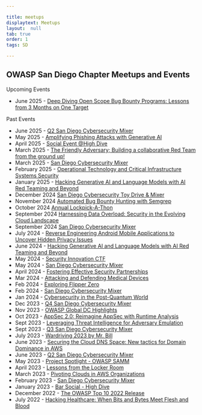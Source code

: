 ```yaml
---

title: meetups
displaytext: Meetups
layout:  null
tab: true
order: 1
tags: SD

---
```


## OWASP San Diego Chapter Meetups and Events

Upcoming Events
* June 2025 - [Deep Diving Open Scope Bug Bounty Programs: Lessons from 3 Months on One Target](https://www.meetup.com/open-web-application-security-project-san-diego-owasp-sd/events/307507991/)

Past Events
* June 2025 - [Q2 San Diego Cybersecurity Mixer](https://www.meetup.com/open-web-application-security-project-san-diego-owasp-sd/events/307661288/)
* May 2025 - [Amplifying Phishing Attacks with Generative AI](https://www.meetup.com/open-web-application-security-project-san-diego-owasp-sd/events/306807067/)
* April 2025 - [Social Event @High Dive](https://www.meetup.com/open-web-application-security-project-san-diego-owasp-sd/events/304584042/)
* March 2025 - [The Friendly Adversary; Building a collaborative Red Team from the ground up!](https://www.meetup.com/open-web-application-security-project-san-diego-owasp-sd/events/304584032/)
* March 2025 - [San Diego Cybersecurity Mixer](https://www.meetup.com/open-web-application-security-project-san-diego-owasp-sd/events/306225248/)
* February 2025 - [Operational Technology and Critical Infrastructure Systems Security](https://www.meetup.com/open-web-application-security-project-san-diego-owasp-sd/events/304584020/)
* January 2025 - [Hacking Generative AI and Language Models with AI Red Teaming and Beyond](https://www.meetup.com/open-web-application-security-project-san-diego-owasp-sd/events/304584015/)
* December 2024 [San Diego Cybersecurity Toy Drive & Mixer](https://www.meetup.com/open-web-application-security-project-san-diego-owasp-sd/events/301858372/)
* November 2024 [Automated Bug Bounty Hunting with Semgrep](https://www.meetup.com/open-web-application-security-project-san-diego-owasp-sd/events/301858370/)
* October 2024 [Annual Lockpick-A-Thon](https://www.meetup.com/open-web-application-security-project-san-diego-owasp-sd/events/301858365/)
* September 2024 [Harnessing Data Overload: Security in the Evolving Cloud Landscape](https://www.meetup.com/open-web-application-security-project-san-diego-owasp-sd/events/303476048/)
* September 2024 [San Diego Cybersecurity Mixer](https://www.meetup.com/open-web-application-security-project-san-diego-owasp-sd/events/302424133/)
* July 2024 - [Reverse Engineering Android Mobile Applications to Uncover Hidden Privacy Issues](https://www.meetup.com/open-web-application-security-project-san-diego-owasp-sd/events/297366305/)
* June 2024 - [Hacking Generative AI and Language Models with AI Red Teaming and Beyond](https://www.meetup.com/open-web-application-security-project-san-diego-owasp-sd/events/297366304/)
* May 2024 - [Security Innovation CTF](https://www.meetup.com/open-web-application-security-project-san-diego-owasp-sd/events/297366303/)
* May 2024 - [San Diego Cybersecurity Mixer](https://www.meetup.com/open-web-application-security-project-san-diego-owasp-sd/events/300170992/)
* April 2024 - [Fostering Effective Security Partnerships](https://www.meetup.com/open-web-application-security-project-san-diego-owasp-sd/events/297366302/)
* Mar 2024 - [Attacking and Defending Medical Devices](https://www.meetup.com/open-web-application-security-project-san-diego-owasp-sd/events/297366301/)
* Feb 2024 - [Exploring Flipper Zero](https://www.meetup.com/open-web-application-security-project-san-diego-owasp-sd/events/297366300/)
* Feb 2024 - [San Diego Cybersecurity Mixer](https://www.meetup.com/open-web-application-security-project-san-diego-owasp-sd/events/298805667/)
* Jan 2024 - [Cybersecurity in the Post-Quantum World](https://www.meetup.com/open-web-application-security-project-san-diego-owasp-sd/events/297366298/)
* Dec 2023 - [Q4 San Diego Cybersecurity Mixer](https://www.meetup.com/open-web-application-security-project-san-diego-owasp-sd/events/290875930/)
* Nov 2023 - [OWASP Global DC Highlights](https://www.meetup.com/open-web-application-security-project-san-diego-owasp-sd/events/297049321/)
* Oct 2023 - [AppSec 2.0: Reimagine AppSec with Runtime Analysis](https://www.meetup.com/open-web-application-security-project-san-diego-owasp-sd/events/295959506/)
* Sept 2023 - [Leveraging Threat Intelligence for Adversary Emulation](https://www.meetup.com/open-web-application-security-project-san-diego-owasp-sd/events/295662091/)
* Sept 2023 - [Q3 San Diego Cybersecurity Mixer](https://www.meetup.com/open-web-application-security-project-san-diego-owasp-sd/events/295034295/)
* July 2023 - [Wardriving 2023 by Mr. Bill](https://www.meetup.com/open-web-application-security-project-san-diego-owasp-sd/events/293458430/)
* June 2023 - [Securing the Cloud DNS Space: New tactics for Domain Dominance in AWS](https://www.meetup.com/open-web-application-security-project-san-diego-owasp-sd/events/bcnwbsyfcjbtb/)
* June 2023 - [Q2 San Diego Cybersecurity Mixer](https://www.meetup.com/open-web-application-security-project-san-diego-owasp-sd/events/293452416/)
* May 2023 - [Project Spotlight - OWASP SAMM](https://www.meetup.com/open-web-application-security-project-san-diego-owasp-sd/events/bcnwbsyfcfbvb/)
* April 2023 - [Lessons from the Locker Room](https://www.meetup.com/open-web-application-security-project-san-diego-owasp-sd/events/bcnwbsyfcgbbc/)
* March 2023 - [Pivoting Clouds in AWS Organizations](https://www.meetup.com/open-web-application-security-project-san-diego-owasp-sd/events/bcnwbsyfcdbvb/)
* February 2023 - [San Diego Cybersecurity Mixer](https://www.meetup.com/open-web-application-security-project-san-diego-owasp-sd/events/bcnwbsyfchbxb/)
* January 2023 - [Bar Social - High Dive](https://www.meetup.com/open-web-application-security-project-san-diego-owasp-sd/events/bcnwbsyfccbzb/)
* December 2022 - [The OWASP Top 10 2022 Release](https://www.meetup.com/open-web-application-security-project-san-diego-owasp-sd/events/bcnwbsydcqbtb/)
* July 2022 - [Hacking Healthcare: When Bits and Bytes Meet Flesh and Blood](https://www.meetup.com/open-web-application-security-project-san-diego-owasp-sd/events/bcnwbsydckbcc/)
